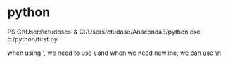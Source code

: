 # python

PS C:\Users\ctudose> & C:/Users/ctudose/Anaconda3/python.exe c:/python/first.py

when using ', we need to use \ and when we need newline, we can use \n
